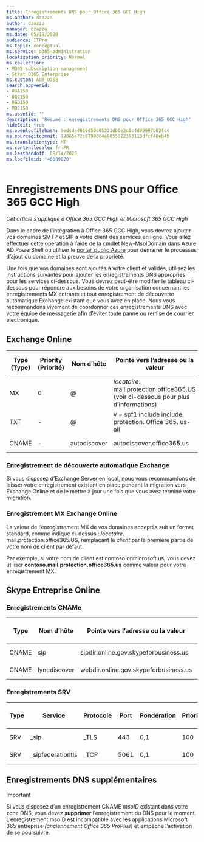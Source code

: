 ```yaml
---
title: Enregistrements DNS pour Office 365 GCC High
ms.author: dzazzo
author: dzazzo
manager: dzazzo
ms.date: 05/19/2020
audience: ITPro
ms.topic: conceptual
ms.service: o365-administration
localization_priority: Normal
ms.collection:
- M365-subscription-management
- Strat_O365_Enterprise
ms.custom: Adm_O365
search.appverid:
- OGA150
- OGC150
- OGD150
- MOE150
ms.assetid: ''
description: 'Résumé : enregistrements DNS pour Office 365 GCC High'
hideEdit: true
ms.openlocfilehash: 9edcda4616d50d05331db0e2d6c4d89967b02fdc
ms.sourcegitcommit: 79065e72c0799064e9055022393113dfcf40eb4b
ms.translationtype: MT
ms.contentlocale: fr-FR
ms.lasthandoff: 08/14/2020
ms.locfileid: "46689820"
---
```

# <a name="dns-records-for-office-365-gcc-high"></a>Enregistrements DNS pour Office 365 GCC High

*Cet article s’applique à Office 365 GCC High et Microsoft 365 GCC High*

Dans le cadre de l’intégration à Office 365 GCC High, vous devrez ajouter vos domaines SMTP et SIP à votre client des services en ligne.  Vous allez effectuer cette opération à l’aide de la cmdlet New-MsolDomain dans Azure AD PowerShell ou utiliser le [portail public Azure](https://portal.azure.us) pour démarrer le processus d’ajout du domaine et la preuve de la propriété.

Une fois que vos domaines sont ajoutés à votre client et validés, utilisez les instructions suivantes pour ajouter les enregistrements DNS appropriés pour les services ci-dessous.  Vous devrez peut-être modifier le tableau ci-dessous pour répondre aux besoins de votre organisation concernant les enregistrements MX entrants et tout enregistrement de découverte automatique Exchange existant que vous avez en place.  Nous vous recommandons vivement de coordonner ces enregistrements DNS avec votre équipe de messagerie afin d’éviter toute panne ou remise de courrier électronique.

## <a name="exchange-online"></a>Exchange Online

| Type (Type) | Priority (Priorité) | Nom d’hôte | Pointe vers l’adresse ou la valeur | Durée de vie |
| --- | --- | --- | --- | --- |
| MX | 0 | @ | *locataire*. mail.protection.office365.US (voir ci-dessous pour plus d’informations) | 1 Hour |
| TXT | - | @ | v = spf1 include include. protection. Office 365. us-all | 1 heure |
| CNAME | - | autodiscover | autodiscover.office365.us | 1 Hour |

### <a name="exchange-autodiscover-record"></a>Enregistrement de découverte automatique Exchange

Si vous disposez d’Exchange Server en local, nous vous recommandons de laisser votre enregistrement existant en place pendant la migration vers Exchange Online et de le mettre à jour une fois que vous avez terminé votre migration. 

### <a name="exchange-online-mx-record"></a>Enregistrement MX Exchange Online

La valeur de l’enregistrement MX de vos domaines acceptés suit un format standard, comme indiqué ci-dessus : *locataire*. mail.protection.office365.US, remplaçant le *client* par la première partie de votre nom de client par défaut.

Par exemple, si votre nom de client est contoso.onmicrosoft.us, vous devez utiliser **contoso.mail.protection.office365.us** comme valeur pour votre enregistrement MX.

## <a name="skype-for-business-online"></a>Skype Entreprise Online

### <a name="cname-records"></a>Enregistrements CNAMe

| Type | Nom d’hôte | Pointe vers l’adresse ou la valeur | Durée de vie |
| --- | --- | --- | --- |
| CNAME | sip | sipdir.online.gov.skypeforbusiness.us | 1 heure |
| CNAME | lyncdiscover | webdir.online.gov.skypeforbusiness.us | 1 Hour |

### <a name="srv-records"></a>Enregistrements SRV

| Type | Service | Protocole | Port | Pondération | Priorité | Nom | Target | Durée de vie |
| --- | --- | --- | --- | --- | --- | --- | --- | --- |
| SRV | \_sip | \_TLS | 443 | 0,1 | 100 | @ | sipdir.online.gov.skypeforbusiness.us | 1 heure |
| SRV | \_sipfederationtls | \_TCP | 5061 | 0,1 | 100 | @ | sipfed.online.gov.skypeforbusiness.us | 1 Hour |

## <a name="additional-dns-records"></a>Enregistrements DNS supplémentaires

> [!IMPORTANT]
> Si vous disposez d’un enregistrement CNAME *msoID* existant dans votre zone DNS, vous devez **supprimer** l’enregistrement du DNS pour le moment.  L’enregistrement msoID est incompatible avec les applications Microsoft 365 entreprise *(anciennement Office 365 ProPlus)* et empêche l’activation de se poursuivre.
